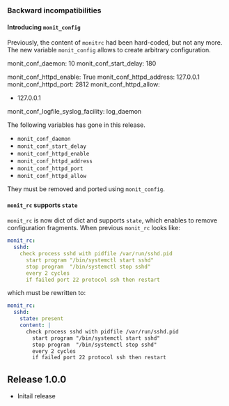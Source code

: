 ### Backward incompatibilities

#### Introducing `monit_config`

Previously, the content of `monitrc` had been hard-coded, but not any more. The
new variable `monit_config` allows to create arbitrary configuration.

monit_conf_daemon: 10
monit_conf_start_delay: 180

monit_conf_httpd_enable: True
monit_conf_httpd_address: 127.0.0.1
monit_conf_httpd_port: 2812
monit_conf_httpd_allow:
  - 127.0.0.1

monit_conf_logfile_syslog_facility: log_daemon

The following variables has gone in this release.

* `monit_conf_daemon`
* `monit_conf_start_delay`
* `monit_conf_httpd_enable`
* `monit_conf_httpd_address`
* `monit_conf_httpd_port`
* `monit_conf_httpd_allow`

They must be removed and ported using `monit_config`.

#### `monit_rc` supports `state`

`monit_rc` is now dict of dict and supports `state`, which enables to remove
configuration fragments. When previous `monit_rc` looks like:

```yaml
monit_rc:
  sshd:
    check process sshd with pidfile /var/run/sshd.pid
      start program "/bin/systemctl start sshd"
      stop program  "/bin/systemctl stop sshd"
      every 2 cycles
      if failed port 22 protocol ssh then restart
```

which must be rewritten to:

```yaml
monit_rc:
  sshd:
    state: present
    content: |
      check process sshd with pidfile /var/run/sshd.pid
        start program "/bin/systemctl start sshd"
        stop program  "/bin/systemctl stop sshd"
        every 2 cycles
        if failed port 22 protocol ssh then restart
```


## Release 1.0.0

* Initail release

